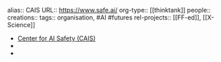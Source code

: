 alias:: CAIS
URL:: https://www.safe.ai/
org-type:: [[thinktank]]
people::
creations::
tags:: organisation, #AI #futures
rel-projects:: [[FF-ed]], [[X-Science]]


- [Center for AI Safety (CAIS)](https://www.safe.ai/)
-
-
